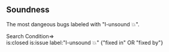 ## Soundness
The most dangeous bugs labeled with "I-unsound 💥".  

Search Condition=>  
    is:closed is:issue label:"I-unsound 💥" {"fixed in" OR "fixed by"}   


